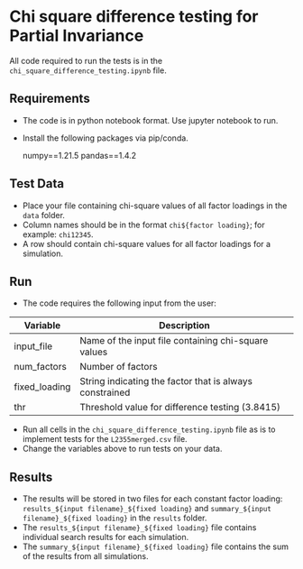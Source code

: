 # Chi square difference testing for Partial Invariance

All code required to run the tests is in the `chi_square_difference_testing.ipynb` file.

## Requirements
- The code is in python notebook format. Use jupyter notebook to run.
- Install the following packages via pip/conda.

    numpy==1.21.5
    pandas==1.4.2

## Test Data
- Place your file containing chi-square values of all factor loadings in the `data` folder.
- Column names should be in the format `chi${factor loading}`; for example: `chi12345`.
- A row should contain chi-square values for all factor loadings for a simulation.

## Run
- The code requires the following input from the user:

| Variable         | Description |
| ---------------- | ----------- |
| input_file       | Name of the input file containing chi-square values       |
| num_factors      | Number of factors        |
| fixed_loading    | String indicating the factor that is always constrained           |
| thr              | Threshold value for difference testing (3.8415) |
  
- Run all cells in the `chi_square_difference_testing.ipynb` file as is to implement tests for the `L2355merged.csv` file.
- Change the variables above to run tests on your data.

## Results
- The results will be stored in two files for each constant factor loading: `results_${input filename}_${fixed loading}` and `summary_${input filename}_${fixed loading}` in the `results` folder.
- The `results_${input filename}_${fixed loading}` file contains individual search results for each simulation.
- The `summary_${input filename}_${fixed loading}` file contains the sum of the results from all simulations.
